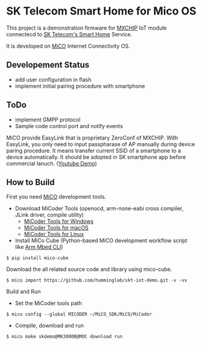 # SK Telecom Smart Home for Mico OS

This project is a demonstration firmware for [MXCHIP](http://en.mxchip.com) IoT module connectecd to [SK Telecom's Smart Home](https://www.sktsmarthome.com) Service.

It is developed on [MiCO](http://developer.mxchip.com) Internet Connectivity OS.


## Developement Status

- add user configuration in flash
- implement initial pairing procedure with smartphone


## ToDo 

- implement GMPP protocol
- Sample code control port and notify events

MiCO provide EasyLink that is proprietary ZeroConf of MXCHIP. With EasyLink, you only need to input passpharase of AP manually during device paring procedure. It means transfer current SSID of a smartphone to a device automatically. 
It should be adopted in SK smartphone app before commercial lanuch. ([Youtube Demo](https://www.youtube.com/watch?v=ut0SI5-yZaU))


## How to Build

First you need [MiCO](http://developer.mxchip.com) development tools. 

- Download MiCoder Tools (openocd, arm-none-eabi cross compiler, JLink driver, compile utility)
  - [MiCoder Tools for Windows](http://7xnbsm.com1.z0.glb.clouddn.com/MiCoder_v1.1.Win32.zip)
  - [MiCoder Tools for macOS](http://7xnbsm.com1.z0.glb.clouddn.com/MiCoder_v1.1.macOS.tar.gz)
  - [MiCoder Tools for Linux](http://7xnbsm.com1.z0.glb.clouddn.com/MiCoder_v1.1.Linux.tar.gz)
- Install MiCo Cube (Python-based MiCO development workflow script like [Arm Mbed CLI](https://os.mbed.com/docs/v5.8/tools/arm-mbed-cli.html))

```shell
$ pip install mico-cube
```



Download the all related source code and library using mico-cube.

```shell
$ mico import https://github.com/humminglab/skt-iot-demo.git -v -vv
```



Build and Run

- Set the MiCoder tools path

```shell
$ mico config --global MICODER ~/MiCO_SDK/MiCO/MiCoder
```

- Compile, download and run

```shell
$ mico make skdemo@MK3080B@MOC download run
```
